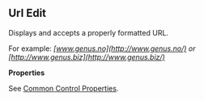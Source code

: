 ## Url Edit

Displays and accepts a properly formatted URL.

For example: <span style="FONT-STYLE: italic">[www.genus.no](http://www.genus.no/) or [http://www.genus.biz](http://www.genus.biz/)

**Properties**

See [Common Control Properties](../common-control-properties.md).